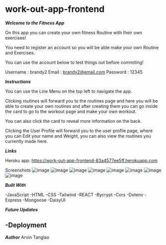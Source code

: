 # work-out-app-frontend

_**Welcome to the Fitness App**_

On this app you can create your own fitness Routine with their own exercises!

You need to register an account so you will be able make your own Routine and Exercises.

You can use the account below to test things out before commiting!

Username : brandy2
Email : brandy2@email.com
Password : 12345

_**Instructions**_

You can use the Line Menu on the top left to navigate the app.

Clicking routines will forward you to the routines page and here you will be able to create your own routines and after creating them you can go inside the card to go to the workout page and make your own workout.

You can also click the card to reveal more information on the back.


Clicking the User Profile will forward you to the user profile page, where you can Edit your name and Weight, you can also view the routines you currently made here.

_**Links**_

Heroku app: https://work-out-app-frontend-83a4577ee5ff.herokuapp.com

Screenshots
![image](https://github.com/arvin0099/work-out-app-frontend/assets/115322225/0c49030d-75e1-4f15-89f8-cb7e09c24ece)
![image](https://github.com/arvin0099/work-out-app-frontend/assets/115322225/9d2abbfe-9dc0-40b2-b378-bf8e1ae40f8f)
![image](https://github.com/arvin0099/work-out-app-frontend/assets/115322225/3f341cd0-acfd-4bf5-8a08-3f069f6d732c)
![image](https://github.com/arvin0099/work-out-app-frontend/assets/115322225/d3db2ecb-5e2f-470c-a098-4281aa9674ba)
![image](https://github.com/arvin0099/work-out-app-frontend/assets/115322225/e7103de8-9c62-4d21-9cba-c6795a9a4bd5)
![image](https://github.com/arvin0099/work-out-app-frontend/assets/115322225/b1707865-b908-4b3e-a41a-a3bbc438f044)
![image](https://github.com/arvin0099/work-out-app-frontend/assets/115322225/fb603062-1ed9-4941-82ff-5bede10a22e9)
![image](https://github.com/arvin0099/work-out-app-frontend/assets/115322225/19179a0c-6f96-47d8-81ce-12d2fc759bdd)


_**Built With**_

-JavaScript
-HTML
-CSS
-Tailwind
-REACT
-Bycrypt
-Cors
-Dotenv
-Express
-Mongoose
-DaisyUI


**_Future Updates_**

-Deployment
-

_**Author**_
Arvin Tanglao

